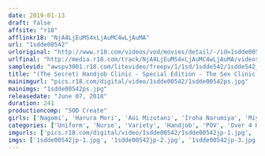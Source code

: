 ```yaml
---
date: 2019-01-13
draft: false
affsite: "r18"
afflinkr18: "NjA4LjEuMS4xLjAuMC4wLjAuMA"
url: "1sdde00542"
urloriginal: "http://www.r18.com/videos/vod/movies/detail/-/id=1sdde00542"
urlfinal: "http://media.r18.com/track/NjA4LjEuMS4xLjAuMC4wLjAuMA/videos/vod/movies/detail/-/id=1sdde00542"
samplevid: "awspv3001.r18.com/litevideo/freepv/1/1sd/1sdde542/1sdde542_dmb_w.mp4"
title: "(The Secret) Handjob Clinic - Special Edition - The Sex Clinic 10 4 Hours x 8 Fucks The Creampie Nurse Special"
mainimgurl: "pics.r18.com/digital/video/1sdde00542/1sdde00542ps.jpg"
mainimgs: "1sdde00542ps.jpg"
releasedate: "June 07, 2018"
duration: 241
productioncomp: "SOD Create"
girls: ['Nagomi', 'Harura Mori', 'Aoi Mizutani', 'Iroha Narumiya', 'Miyu Kanade', 'Kurumi Tamaki', 'Konomi Nishimiya', 'Sakura Kirishima']
categories: ['Uniform', 'Nurse', 'Variety', 'Handjob', 'POV', 'Over 4 Hours', 'Hi-Def']
imgurls: ['pics.r18.com/digital/video/1sdde00542/1sdde00542jp-1.jpg', 'pics.r18.com/digital/video/1sdde00542/1sdde00542jp-2.jpg', 'pics.r18.com/digital/video/1sdde00542/1sdde00542jp-3.jpg', 'pics.r18.com/digital/video/1sdde00542/1sdde00542jp-4.jpg', 'pics.r18.com/digital/video/1sdde00542/1sdde00542jp-5.jpg', 'pics.r18.com/digital/video/1sdde00542/1sdde00542jp-6.jpg', 'pics.r18.com/digital/video/1sdde00542/1sdde00542jp-7.jpg', 'pics.r18.com/digital/video/1sdde00542/1sdde00542jp-8.jpg', 'pics.r18.com/digital/video/1sdde00542/1sdde00542jp-9.jpg', 'pics.r18.com/digital/video/1sdde00542/1sdde00542jp-10.jpg', 'pics.r18.com/digital/video/1sdde00542/1sdde00542jp-11.jpg', 'pics.r18.com/digital/video/1sdde00542/1sdde00542jp-12.jpg', 'pics.r18.com/digital/video/1sdde00542/1sdde00542jp-13.jpg', 'pics.r18.com/digital/video/1sdde00542/1sdde00542jp-14.jpg', 'pics.r18.com/digital/video/1sdde00542/1sdde00542jp-15.jpg', 'pics.r18.com/digital/video/1sdde00542/1sdde00542jp-16.jpg', 'pics.r18.com/digital/video/1sdde00542/1sdde00542jp-17.jpg', 'pics.r18.com/digital/video/1sdde00542/1sdde00542jp-18.jpg', 'pics.r18.com/digital/video/1sdde00542/1sdde00542jp-19.jpg', 'pics.r18.com/digital/video/1sdde00542/1sdde00542jp-20.jpg']
imgs: ['1sdde00542jp-1.jpg', '1sdde00542jp-2.jpg', '1sdde00542jp-3.jpg', '1sdde00542jp-4.jpg', '1sdde00542jp-5.jpg', '1sdde00542jp-6.jpg', '1sdde00542jp-7.jpg', '1sdde00542jp-8.jpg', '1sdde00542jp-9.jpg', '1sdde00542jp-10.jpg', '1sdde00542jp-11.jpg', '1sdde00542jp-12.jpg', '1sdde00542jp-13.jpg', '1sdde00542jp-14.jpg', '1sdde00542jp-15.jpg', '1sdde00542jp-16.jpg', '1sdde00542jp-17.jpg', '1sdde00542jp-18.jpg', '1sdde00542jp-19.jpg', '1sdde00542jp-20.jpg']
---
```

